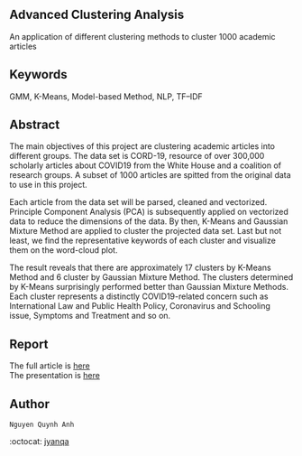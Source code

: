 ## Advanced Clustering Analysis
An application of different clustering methods to cluster 1000 academic articles

## Keywords
GMM, K-Means, Model-based Method, NLP, TF–IDF

## Abstract
The main objectives of this project are clustering academic articles into different groups. The data set is CORD-19, resource of over 300,000 scholarly articles about COVID19 from the White House and a coalition of research groups. A subset of 1000 articles are spitted from the original data to use in this project. 

Each article from the data set will be parsed, cleaned and vectorized. Principle Component Analysis (PCA) is subsequently applied on vectorized data to reduce the dimensions of the data. By then, K-Means and Gaussian Mixture Method are applied to cluster the projected data set. Last but not least, we find the representative keywords of each cluster and visualize them on the word-cloud plot. 

The result reveals that there are approximately 17 clusters by K-Means Method and 6 cluster by Gaussian Mixture Method. The clusters determined by K-Means surprisingly performed better than Gaussian Mixture Methods. Each cluster represents a distinctly COVID19-related concern such as International Law and Public Health Policy, Coronavirus and Schooling issue, Symptoms and Treatment and so on. 

## Report

The full article is [here](https://github.com/jyanqa/Advanced-Clustering-Analysis/blob/main/AMS_Report.pdf "Read the article") \
The presentation is [here](https://github.com/jyanqa/Advanced-Clustering-Analysis/blob/main/AMS_Slide.pdf "Presentation slide")
## Author
``Nguyen Quynh Anh``

:octocat: 
[jyanqa](https://github.com/jyanqa "Follow me on Github")
